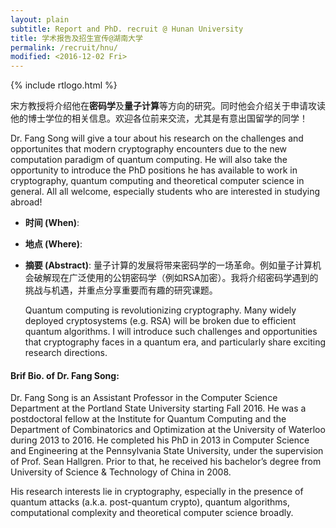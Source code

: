 ```yaml
---
layout: plain
subtitle: Report and PhD. recruit @ Hunan University
title: 学术报告及招生宣传@湖南大学
permalink: /recruit/hnu/
modified: <2016-12-02 Fri>
---
```


{% include rtlogo.html %}

宋方教授将介绍他在**密码学**及**量子计算**等方向的研究。同时他会介绍关于申请攻读他的博士学位的相关信息。欢迎各位前来交流，尤其是有意出国留学的同学！

Dr. Fang Song will give a tour about his research on the challenges
and opportunites that modern cryptography encounters due to the new
computation paradigm of quantum computing. He will also take the
opportunity to introduce the PhD positions he has available to work in
cryptography, quantum computing and theoretical computer science in
general. All all welcome, especially students who are interested in studying abroad!

*  **时间 (When)**: 
*  **地点 (Where)**: 
*  **摘要 (Abstract)**: 量子计算的发展将带来密码学的一场革命。例如量子计算机会破解现在广泛使用的公钥密码学（例如RSA加密）。我将介绍密码学遇到的挑战与机遇，并重点分享重要而有趣的研究课题。

   Quantum computing is revolutionizing cryptography. Many widely deployed cryptosystems (e.g. RSA) will be broken due to efficient quantum algorithms. I will introduce such challenges and opportunities that cryptography faces in a quantum era, and particularly share exciting research directions.

#### **Brif Bio.** of Dr. Fang Song: 

Dr. Fang Song is an Assistant Professor in the Computer Science
Department at the Portland State University starting Fall 2016. He was
a postdoctoral fellow at the Institute for Quantum Computing and the
Department of Combinatorics and Optimization at the University of
Waterloo during 2013 to 2016. He completed his PhD in 2013 in Computer
Science and Engineering at the Pennsylvania State University, under
the supervision of Prof. Sean Hallgren. Prior to that, he received his
bachelor’s degree from University of Science & Technology of China in
2008.

His research interests lie in cryptography, especially in the presence
of quantum attacks (a.k.a. post-quantum crypto), quantum algorithms,
computational complexity and theoretical computer science broadly.
